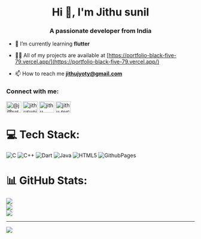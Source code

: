 <h1 align="center">Hi 👋, I'm Jithu sunil</h1>
<h3 align="center">A passionate developer from India</h3>

- 🌱 I’m currently learning **flutter**

- 👨‍💻 All of my projects are available at [https://portfolio-black-five-79.vercel.app/](https://portfolio-black-five-79.vercel.app/)

- 📫 How to reach me **jithujyoty@gmail.com**

<h3 align="left">Connect with me:</h3>
<p align="left">
<a href="https://twitter.com/@jithusunil2003" target="blank"><img align="center" src="https://raw.githubusercontent.com/rahuldkjain/github-profile-readme-generator/master/src/images/icons/Social/twitter.svg" alt="@jithusunil2003" height="30" width="40" /></a>
<a href="https://linkedin.com/in/jithusunil" target="blank"><img align="center" src="https://raw.githubusercontent.com/rahuldkjain/github-profile-readme-generator/master/src/images/icons/Social/linked-in-alt.svg" alt="jithusunil" height="30" width="40" /></a>
<a href="https://fb.com/jithu sunil" target="blank"><img align="center" src="https://raw.githubusercontent.com/rahuldkjain/github-profile-readme-generator/master/src/images/icons/Social/facebook.svg" alt="jithu sunil" height="30" width="40" /></a>
<a href="https://instagram.com/jithu.nyc" target="blank"><img align="center" src="https://raw.githubusercontent.com/rahuldkjain/github-profile-readme-generator/master/src/images/icons/Social/instagram.svg" alt="jithu.nyc" height="30" width="40" /></a>
</p>


# 💻 Tech Stack:
![C](https://img.shields.io/badge/c-%2300599C.svg?style=for-the-badge&logo=c&logoColor=white) ![C++](https://img.shields.io/badge/c++-%2300599C.svg?style=for-the-badge&logo=c%2B%2B&logoColor=white) ![Dart](https://img.shields.io/badge/dart-%230175C2.svg?style=for-the-badge&logo=dart&logoColor=white) ![Java](https://img.shields.io/badge/java-%23ED8B00.svg?style=for-the-badge&logo=openjdk&logoColor=white) ![HTML5](https://img.shields.io/badge/html5-%23E34F26.svg?style=for-the-badge&logo=html5&logoColor=white) ![GithubPages](https://img.shields.io/badge/github%20pages-121013?style=for-the-badge&logo=github&logoColor=white)
# 📊 GitHub Stats:
![](https://github-readme-stats.vercel.app/api?username=jithusunil&theme=dark&hide_border=false&include_all_commits=false&count_private=false)<br/>
![](https://github-readme-streak-stats.herokuapp.com/?user=jithusunil&theme=dark&hide_border=false)<br/>
![](https://github-readme-stats.vercel.app/api/top-langs/?username=jithusunil&theme=dark&hide_border=false&include_all_commits=false&count_private=false&layout=compact)

---
[![](https://visitcount.itsvg.in/api?id=jithusunil&icon=0&color=0)](https://visitcount.itsvg.in)

<!-- Proudly created with GPRM ( https://gprm.itsvg.in ) -->
